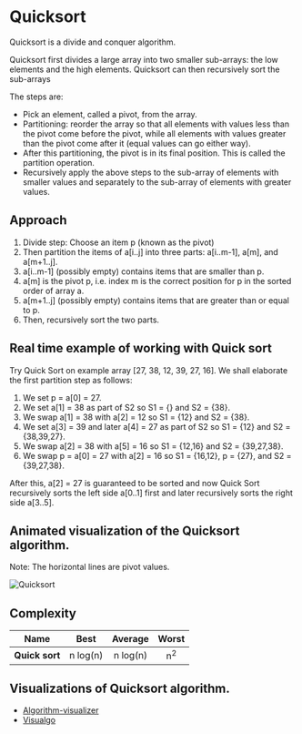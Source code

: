 # Quicksort

Quicksort is a divide and conquer algorithm.

Quicksort first divides a large array into two smaller sub-arrays: the low elements and the high elements. Quicksort can then recursively sort the sub-arrays

The steps are:

<ul> 
<li>Pick an element, called a pivot, from the array.</li>
<li>Partitioning: reorder the array so that all elements with values less than the pivot come before the pivot, while all
elements with values greater than the pivot come after it (equal values can go either way).</li>
<li>After this partitioning, the pivot is in its final position. This is called the partition operation.</li>
<li> Recursively apply the above steps to the sub-array of elements with smaller values and separately to the
sub-array of elements with greater values.</li>
</ul>

## Approach

1. Divide step: Choose an item p (known as the pivot)
2. Then partition the items of a[i..j] into three parts: a[i..m-1], a[m], and a[m+1..j].
3. a[i..m-1] (possibly empty) contains items that are smaller than p.
4. a[m] is the pivot p, i.e. index m is the correct position for p in the sorted order of array a.
5. a[m+1..j] (possibly empty) contains items that are greater than or equal to p.
6. Then, recursively sort the two parts.

## Real time example of working with Quick sort

Try Quick Sort on example array [27, 38, 12, 39, 27, 16]. We shall elaborate the first partition step as follows:
1. We set p = a[0] = 27.
2. We set a[1] = 38 as part of S2 so S1 = {} and S2 = {38}.
3. We swap a[1] = 38 with a[2] = 12 so S1 = {12} and S2 = {38}.
4. We set a[3] = 39 and later a[4] = 27 as part of S2 so S1 = {12} and S2 = {38,39,27}.
5. We swap a[2] = 38 with a[5] = 16 so S1 = {12,16} and S2 = {39,27,38}.
6. We swap p = a[0] = 27 with a[2] = 16 so S1 = {16,12}, p = {27}, and S2 = {39,27,38}.

After this, a[2] = 27 is guaranteed to be sorted and now Quick Sort recursively sorts the left side a[0..1] first and later recursively sorts the right side a[3..5].

## Animated visualization of the Quicksort algorithm.

Note: The horizontal lines are pivot values.

![Quicksort](https://upload.wikimedia.org/wikipedia/commons/6/6a/Sorting_quicksort_anim.gif)

## Complexity

| Name                  | Best            | Average             | Worst               |
| --------------------- | :-------------: | :-----------------: | :-----------------: |
| **Quick sort**        | n&nbsp;log(n)   | n&nbsp;log(n)       | n<sup>2</sup>       |

## Visualizations of Quicksort algorithm.

- [Algorithm-visualizer](https://algorithm-visualizer.org/divide-and-conquer/quicksort)
- [Visualgo](https://visualgo.net/en/sorting?slide=12)
